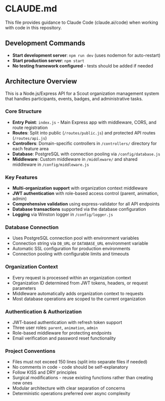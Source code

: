 # CLAUDE.md

This file provides guidance to Claude Code (claude.ai/code) when working with code in this repository.

## Development Commands

- **Start development server**: `npm run dev` (uses nodemon for auto-restart)
- **Start production server**: `npm start`
- **No testing framework configured** - tests should be added if needed

## Architecture Overview

This is a Node.js/Express API for a Scout organization management system that handles participants, events, badges, and administrative tasks.

### Core Structure

- **Entry Point**: `index.js` - Main Express app with middleware, CORS, and route registration
- **Routes**: Split into public (`/routes/public.js`) and protected API routes (`/routes/api.js`)
- **Controllers**: Domain-specific controllers in `/controllers/` directory for each feature area
- **Database**: PostgreSQL with connection pooling via `/config/database.js`
- **Middleware**: Custom middleware in `/middleware/` and shared middleware in `/config/middleware.js`

### Key Features

- **Multi-organization support** with organization context middleware
- **JWT authentication** with role-based access control (parent, animation, admin)
- **Comprehensive validation** using express-validator for all API endpoints
- **Database transactions** supported via the database configuration
- **Logging** via Winston logger in `/config/logger.js`

### Database Connection

- Uses PostgreSQL connection pool with environment variables
- Connection string via `DB_URL` or `DATABASE_URL` environment variable
- Automatic SSL configuration for production environments
- Connection pooling with configurable limits and timeouts

### Organization Context

- Every request is processed within an organization context
- Organization ID determined from JWT tokens, headers, or request parameters
- Middleware automatically adds organization context to requests
- Most database operations are scoped to the current organization

### Authentication & Authorization

- JWT-based authentication with refresh token support
- Three user roles: `parent`, `animation`, `admin`
- Role-based middleware for protecting endpoints
- Email verification and password reset functionality

### Project Conventions

- Files must not exceed 150 lines (split into separate files if needed)
- No comments in code - code should be self-explanatory
- Follow KISS and DRY principles
- Surgical modifications - reuse existing functions rather than creating new ones
- Modular architecture with clear separation of concerns
- Deterministic operations preferred over async complexity